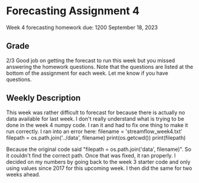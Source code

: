 # Forecasting Assignment 4

Week 4 forecasting homework due: 1200 September 18, 2023

##
## Grade
2/3  Good job on getting the forecast to run this week but you missed answering the homework questions. Note that the questions are listed at the bottom of the assignment for each week. Let me know if you have questions. 
##

## Weekly Description

This week was rather difficult to forecast for because there is actually no data available for last week. I don't really understand what is trying to be done in the week 4 numpy code. I ran it and had to fix one thing to make it run correctly. I ran into an error here:
    filename = 'streamflow_week4.txt'
    filepath = os.path.join('../data', filename)
    print(os.getcwd())
    print(filepath)

Because the original code said "filepath = os.path.join('data', filename)". So it couldn't find the correct path. Once that was fixed, it ran properly. I decided on my numbers by going back to the week 3 starter code and only using values since 2017 for this upcoming week. I then did the same for two weeks ahead.
